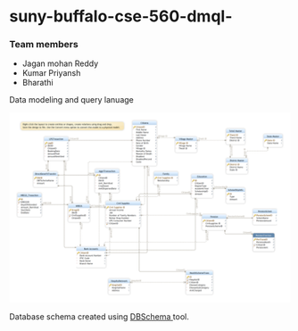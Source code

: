 # suny-buffalo-cse-560-dmql-
### Team members
- Jagan mohan Reddy
- Kumar Priyansh
- Bharathi

Data modeling and query lanuage

![Image](proj_dmql.png)

Database schema created using <a href = "https://dbschema.com/" target = "_blank"> DBSchema </a> tool.
